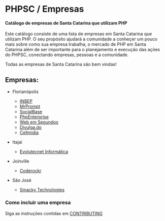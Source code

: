 # PHPSC / Empresas #

#### Catálogo de empresas de Santa Catarina que utilizam PHP

Este catálogo consiste de uma lista de empresas em Santa Catarina que utilizam PHP. O seu propósito ajudará a comunidade a conheçer um pouco mais sobre como sua empresa trabalha, o mercado de PHP em Santa Catarina além de ser importante para o planejamento e execução das ações do PHPSC, conectando empresas, pessoas e a comunidade.

Todas as empresas de Santa Catarina são bem vindas!

## Empresas:

* Florianópolis
  * [INBEP](empresas/inbep.md)
  * [MrPrompt](empresas/mrprompt.md)
  * [SocialBase](empresas/socialbase.md)
  * [PhpEnterprise](empresas/phpenterprise.md)
  * [Web em Segundos](empresas/webemsegundos.md)
  * [Divulga.do](empresas/divulgado.md)
  * [Cellmidia](empresas/cellmidia.md)

* Itajaí
  * [Evolutecnet Informática](empresas/evolutecnet.md)

* Joinville
  * [Coderockr](empresas/coderockr.md)

* São José
  * [Smacky Technologies](empresas/smacky-technologies.md)

### Como incluir uma empresa

Siga as instruções contidas em [CONTRIBUTING](CONTRIBUTING.md)
